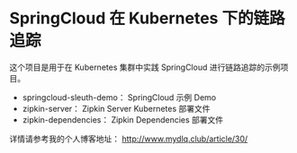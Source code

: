 # SpringCloud 在 Kubernetes 下的链路追踪

这个项目是用于在 Kubernetes 集群中实践 SpringCloud 进行链路追踪的示例项目。

- springcloud-sleuth-demo： SpringCloud 示例 Demo
- zipkin-server： Zipkin Server Kubernetes 部署文件
- zipkin-dependencies： Zipkin Dependencies 部署文件

详情请参考我的个人博客地址： http://www.mydlq.club/article/30/